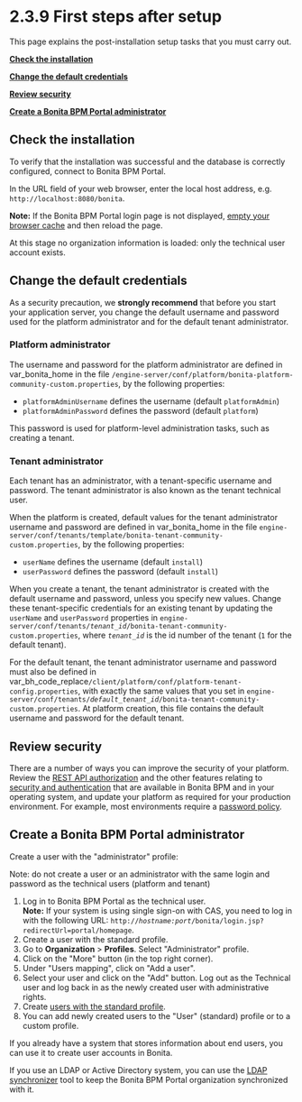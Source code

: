 # 2.3.9 First steps after setup

This page explains the post-installation setup tasks that you must carry out.

**[Check the installation](#check)**

**[Change the default credentials](#reset_pw)**

**[Review security](#security)**

**[Create a Bonita BPM Portal administrator](#create_admin)**

## Check the installation

To verify that the installation was successful and the database is correctly configured, connect to Bonita BPM Portal.

In the URL field of your web browser, enter the local host address, e.g. `http://localhost:8080/bonita`.

**Note:** If the Bonita BPM Portal login page is not displayed, [empty your browser cache](http://www.wikihow.com/Clear-Your-Browser's-Cache) and then reload the page.

At this stage no organization information is loaded: only the technical user account exists.

## Change the default credentials

As a security precaution, we **strongly recommend** that before you start your application server, you change the default username and password used for the platform administrator and for the default tenant administrator.

### Platform administrator

The username and password for the platform administrator are defined in var\_bonita\_home in the file `/engine-server/conf/platform/bonita-platform-community-custom.properties`, by the following properties:

* `platformAdminUsername` defines the username (default `platformAdmin`)
* `platformAdminPassword` defines the password (default `platform`)

This password is used for platform-level administration tasks, such as creating a tenant.

### Tenant administrator

Each tenant has an administrator, with a tenant-specific username and password. The tenant administrator is also known as the tenant technical user.

When the platform is created, default values for the tenant administrator username and password are defined in var\_bonita\_home in the file 
`engine-server/conf/tenants/template/bonita-tenant-community-custom.properties`, by the following properties:

* `userName` defines the username (default `install`)
* `userPassword` defines the password (default `install`)

When you create a tenant, the tenant administrator is created with the default username and password, unless you specify new values. 
Change these tenant-specific credentials for an existing tenant by updating the `userName` and `userPassword` properties in 
`engine-server/conf/tenants/`_`tenant_id`_`/bonita-tenant-community-custom.properties`, 
where _`tenant_id`_ is the id number of the tenant (`1` for the default tenant).

For the default tenant, the tenant administrator username and password must also be defined in var\_bh\_code\_replace`/client/platform/conf/platform-tenant-config.properties`, 
with exactly the same values that you set in `engine-server/conf/tenants/`_`default_tenant_id`_`/bonita-tenant-community-custom.properties`. 
At platform creation, this file contains the default username and password for the default tenant. 

## Review security

There are a number of ways you can improve the security of your platform. 
Review the [REST API authorization](rest-api-authorization.md) and the other features relating to [security and authentication](security-and-authentication.md) that are available in Bonita BPM and in your operating system, and update your platform as required for your production environment. 
For example, most environments require a [password policy](enforce-password-policy.md).

## Create a Bonita BPM Portal administrator

Create a user with the "administrator" profile:

Note: do not create a user or an administrator with the same login and password as the technical users (platform and tenant)

1. Log in to Bonita BPM Portal as the technical user.   
**Note:** If your system is using single sign-on with CAS, you need to log in with the following URL: `http://`_`hostname:port`_`/bonita/login.jsp?redirectUrl=portal/homepage`.
2. Create a user with the standard profile.
3. Go to **Organization** \> **Profiles**. Select "Administrator" profile.
4. Click on the "More" button (in the top right corner).
5. Under "Users mapping", click on "Add a user".
6. Select your user and click on the "Add" button. Log out as the Technical user and log back in as the newly created user with administrative rights.
7. Create [users with the standard profile](manage-a-user.md).
8. You can add newly created users to the "User" (standard) profile or to a custom profile.

If you already have a system that stores information about end users, you can use it to create user accounts in Bonita.

If you use an LDAP or Active Directory system, you can use the [LDAP synchronizer](ldap-synchronizer.md) tool to keep the Bonita BPM Portal organization synchronized with it.